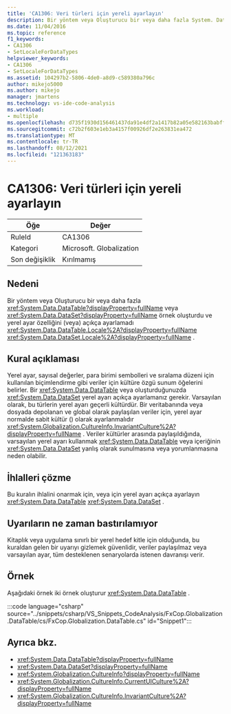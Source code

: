 ```yaml
---
title: 'CA1306: Veri türleri için yereli ayarlayın'
description: Bir yöntem veya Oluşturucu bir veya daha fazla System. Data. DataTable veya System. Data. DataSet örneği oluşturdu ve locale özelliğini açık olarak ayarlamadı.
ms.date: 11/04/2016
ms.topic: reference
f1_keywords:
- CA1306
- SetLocaleForDataTypes
helpviewer_keywords:
- CA1306
- SetLocaleForDataTypes
ms.assetid: 104297b2-5806-4de0-a8d9-c589380a796c
author: mikejo5000
ms.author: mikejo
manager: jmartens
ms.technology: vs-ide-code-analysis
ms.workload:
- multiple
ms.openlocfilehash: d735f1930d156461437da91e4df2a1417b82a05e582163babff1869ab1a6d483
ms.sourcegitcommit: c72b2f603e1eb3a4157f00926df2e263831ea472
ms.translationtype: MT
ms.contentlocale: tr-TR
ms.lasthandoff: 08/12/2021
ms.locfileid: "121363183"
---
```

# <a name="ca1306-set-locale-for-data-types"></a>CA1306: Veri türleri için yereli ayarlayın

|Öğe|Değer|
|-|-|
|RuleId|CA1306|
|Kategori|Microsoft. Globalization|
|Son değişiklik|Kırılmamış|

## <a name="cause"></a>Nedeni
Bir yöntem veya Oluşturucu bir veya daha fazla <xref:System.Data.DataTable?displayProperty=fullName> veya <xref:System.Data.DataSet?displayProperty=fullName> örnek oluşturdu ve yerel ayar özelliğini (veya) açıkça ayarlamadı <xref:System.Data.DataTable.Locale%2A?displayProperty=fullName> <xref:System.Data.DataSet.Locale%2A?displayProperty=fullName> .

## <a name="rule-description"></a>Kural açıklaması
Yerel ayar, sayısal değerler, para birimi sembolleri ve sıralama düzeni için kullanılan biçimlendirme gibi veriler için kültüre özgü sunum öğelerini belirler. Bir <xref:System.Data.DataTable> veya oluşturduğunuzda <xref:System.Data.DataSet> yerel ayarı açıkça ayarlamanız gerekir. Varsayılan olarak, bu türlerin yerel ayarı geçerli kültürdür. Bir veritabanında veya dosyada depolanan ve global olarak paylaşılan veriler için, yerel ayar normalde sabit kültür () olarak ayarlanmalıdır <xref:System.Globalization.CultureInfo.InvariantCulture%2A?displayProperty=fullName> . Veriler kültürler arasında paylaşıldığında, varsayılan yerel ayarı kullanmak <xref:System.Data.DataTable> veya içeriğinin <xref:System.Data.DataSet> yanlış olarak sunulmasına veya yorumlanmasına neden olabilir.

## <a name="how-to-fix-violations"></a>İhlalleri çözme
Bu kuralın ihlalini onarmak için, veya için yerel ayarı açıkça ayarlayın <xref:System.Data.DataTable> <xref:System.Data.DataSet> .

## <a name="when-to-suppress-warnings"></a>Uyarıların ne zaman bastırılamıyor
Kitaplık veya uygulama sınırlı bir yerel hedef kitle için olduğunda, bu kuraldan gelen bir uyarıyı gizlemek güvenlidir, veriler paylaşılmaz veya varsayılan ayar, tüm desteklenen senaryolarda istenen davranışı verir.

## <a name="example"></a>Örnek
Aşağıdaki örnek iki örnek oluşturur <xref:System.Data.DataTable> .

:::code language="csharp" source="../snippets/csharp/VS_Snippets_CodeAnalysis/FxCop.Globalization.DataTable/cs/FxCop.Globalization.DataTable.cs" id="Snippet1":::

## <a name="see-also"></a>Ayrıca bkz.

- <xref:System.Data.DataTable?displayProperty=fullName>
- <xref:System.Data.DataSet?displayProperty=fullName>
- <xref:System.Globalization.CultureInfo?displayProperty=fullName>
- <xref:System.Globalization.CultureInfo.CurrentUICulture%2A?displayProperty=fullName>
- <xref:System.Globalization.CultureInfo.InvariantCulture%2A?displayProperty=fullName>
